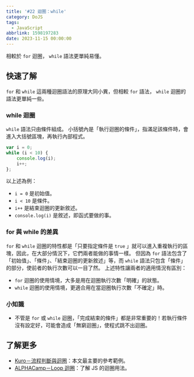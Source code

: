 ```yaml
---
title: '#22 迴圈：while'
category: DoJS
tags:
  - JavaScript
abbrlink: 1598197283
date: 2023-11-15 00:00:00
---
```

相較於 `for` 迴圈， `while` 語法更單純易懂。
<!--more-->
## 快速了解
 `for` 和 `while` 這兩種迴圈語法的原理大同小異，但相較 `for` 語法， `while` 迴圈的語法更單純一些。
### while 迴圈
 `while` 語法只由條件組成。
小括號內是「執行迴圈的條件」，指滿足該條件時，會進入大括號區塊，再執行內部程式。
```jsx
var i = 0;
while (i < 10) {
	console.log(i);
	i++;
};
```
以上述為例：
- `i = 0` 是初始值。
- `i < 10` 是條件。
- `i++` 是結束迴圈的更新敘述。
- `console.log(i)` 是敘述，即函式要做的事。
### for 與 while 的差異
 `for` 和 `while` 迴圈的特性都是「只要指定條件是 `true` 」就可以進入重複執行的區塊，因此，在大部分情況下，它們兩者能做的事情一樣。
但因為 `for` 語法包含了「初始值」、「條件」、「結束迴圈的更新敘述」等，而 `while` 語法只包含「條件」的部分，使前者的執行次數可以一目了然。
上述特性讓兩者的適用情況有區別：
- `for` 迴圈的使用情境，大多是用在迴圈執行次數「明確」的狀態。
- `while` 迴圈的使用情境，更適合用在當迴圈執行次數「不確定」時。
### 小知識
- 不管是 `for` 或 `while` 迴圈，「完成結束的條件」都是非常重要的！若執行條件沒有設定好，可能會造成「無窮迴圈」，使程式跳不出迴圈。
## 了解更多
- [Kuro－流程判斷與迴圈](https://ithelp.ithome.com.tw/articles/10191453)：本文最主要的參考範例。
- [ALPHACamp－Loop 迴圈](https://javascript.alphacamp.co/loop.html)：了解 JS 的迴圈用法。